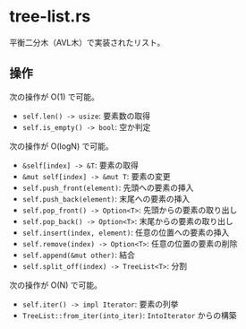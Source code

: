 # tree-list.rs

平衡二分木（AVL木）で実装されたリスト。

## 操作

次の操作が O(1) で可能。

- `self.len() -> usize`: 要素数の取得
- `self.is_empty() -> bool`: 空か判定

次の操作が O(logN) で可能。

- `&self[index] -> &T`: 要素の取得
- `&mut self[index] -> &mut T`: 要素の変更
- `self.push_front(element)`: 先頭への要素の挿入
- `self.push_back(element)`: 末尾への要素の挿入
- `self.pop_front() -> Option<T>`: 先頭からの要素の取り出し
- `self.pop_back() -> Option<T>`: 末尾からの要素の取り出し
- `self.insert(index, element)`: 任意の位置への要素の挿入
- `self.remove(index) -> Option<T>`: 任意の位置の要素の削除
- `self.append(&mut other)`: 結合
- `self.split_off(index) -> TreeList<T>`: 分割

次の操作が O(N) で可能。

- `self.iter() -> impl Iterator`: 要素の列挙
- `TreeList::from_iter(into_iter)`: `IntoIterator` からの構築
